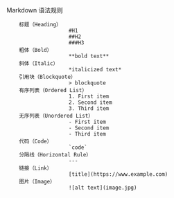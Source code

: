 
Markdown 语法规则

        标题（Heading）
                        #H1
                        ##H2
                        ###H3
        粗体（Bold）	
                        **bold text**
        斜体（Italic）	        
                        *italicized text*
        引用块（Blockquote）	
                        > blockquote
        有序列表（Ordered List）
                        1. First item
                        2. Second item
                        3. Third item
        无序列表（Unordered List）	
                        - First item
                        - Second item
                        - Third item
        代码（Code）	
                        `code`
        分隔线（Horizontal Rule）	
                        ---
        链接（Link）	
                        [title](https://www.example.com)
        图片（Image）	
                        ![alt text](image.jpg)


